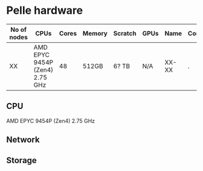 # Pelle hardware

No of nodes     | CPUs            |           Cores |  Memory         | Scratch        | GPUs           | Name           | Comment
--------------- | --------------- | --------------- | --------------- |--------------- |--------------- |--------------- |---------------
XX              |  AMD EPYC 9454P (Zen4)  2.75 GHz    | 48    | 512GB | 6? TB          | N/A            | XX-XX          |.


## CPU

AMD EPYC 9454P (Zen4) 2.75 GHz

## Network

## Storage
